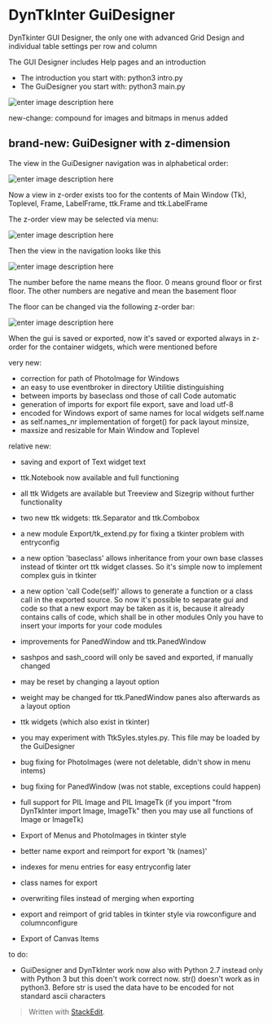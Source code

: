 # DynTkInter GuiDesigner

DynTkinter GUI Designer, the only one with advanced Grid Design
and individual table settings per row and column

The GUI Designer includes Help pages and an introduction

- The introduction you start with: python3 intro.py
- The GuiDesigner you start with: python3 main.py

![enter image description here](https://www2.pic-upload.de/img/33340088/guidesigner.gif)


new-change: compound for images and bitmaps in menus added

brand-new: GuiDesigner with z-dimension
---------------------------------------

The view in the GuiDesigner navigation was in alphabetical order:

![enter image description here](https://www2.pic-upload.de/img/33374919/navi_normal.gif)

Now a view in z-order exists too for the contents of Main Window (Tk), Toplevel, Frame, LabelFrame, ttk.Frame and ttk.LabelFrame

The z-order view may be selected via menu:

![enter image description here](https://www2.pic-upload.de/img/33374923/zmenu.gif)

Then the view in the navigation looks like this

![enter image description here](https://www2.pic-upload.de/img/33374925/navi_zorder.gif)

The number before the name means the floor. 0 means ground floor or first floor. The other numbers are negative and mean the basement floor

The floor can be changed via the  following z-order bar:

![enter image description here](https://www2.pic-upload.de/img/33374927/z-order.gif)

When the gui is saved or exported, now it's saved or exported always in z-order for the container widgets, which were mentioned before

very new:

- correction for path of PhotoImage for Windows 
- an easy to use eventbroker in directory Utilitie distinguishing
 - between imports by baseclass ond those of call Code automatic
 - generation of imports for export file export, save and load utf-8
 - encoded for Windows export of same names for local widgets self.name
 - as self.names_nr implementation of forget() for pack layout minsize,
 - maxsize and resizable for Main Window and Toplevel

relative new:

- saving and export of Text widget text
- ttk.Notebook now available and full functioning
- all ttk Widgets are available
  but Treeview and Sizegrip without further functionality

- two new ttk widgets: ttk.Separator and ttk.Combobox

- a new module Export/tk_extend.py for fixing a tkinter problem with entryconfig

- a new option 'baseclass' allows inheritance from your own base classes instead of tkinter ort ttk widget classes.
  So it's simple now to implement complex guis in tkinter

- a new option 'call Code(self)' allows to generate a function or a class call in the exported source.
  So now it's possible to separate gui and code so that a new export may be taken as it is, because
  it already contains calls of code, which shall be in other modules
  Only you have to insert your imports for your code modules

- improvements for PanedWindow and ttk.PanedWindow
- sashpos and sash_coord will only be saved and exported, if manually changed
- may be reset by changing a layout option
- weight may be changed for ttk.PanedWindow panes also afterwards as a layout option

- ttk widgets (which also exist in tkinter)
- you may experiment with TtkSyles.styles.py. This file may be loaded by the GuiDesigner

- bug fixing for PhotoImages (were not deletable, didn't show in menu intems)
- bug fixing for PanedWindow (was not stable, exceptions could happen)

- full support for PIL Image and PIL ImageTk
  (if you import "from DynTkInter import Image, ImageTk"
  then you may use all functions of Image or ImageTk)
- Export of Menus and PhotoImages in tkinter style
- better name export and reimport for export 'tk (names)' 
- indexes for menu entries for easy entryconfig later
- class names for export
- overwriting files instead of merging when exporting
- export and reimport of grid tables in tkinter style
  via rowconfigure and columnconfigure
- Export of Canvas Items

to do:

- GuiDesigner and DynTkInter work now also with Python 2.7 instead only with Python 3
    but this doen't work correct now. str() doesn't work as in python3. Before str is used
    the data have to be encoded for not standard ascii characters



> Written with [StackEdit](https://stackedit.io/).